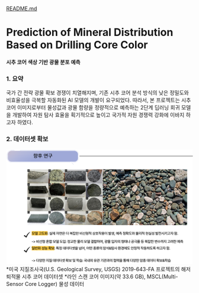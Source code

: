 [README.md](https://github.com/user-attachments/files/21564783/README.md)
# **Prediction of Mineral Distribution Based on Drilling Core Color**
**시추 코어 색상 기반 광물 분포 예측**


### 1. 요약
국가 간 전략 광물 확보 경쟁이 치열해지며, 기존 시추 코어 분석 방식의 낮은 정밀도와 비효율성을 극복할 자동화된 AI 모델의 개발이 요구되었다. 따라서, 본 프로젝트는 시추 코어 이미지로부터 물성값과 광물 함량을 정량적으로 예측하는 2단계 딥러닝 회귀 모델을 개발하여 자원 탐사 효율을 획기적으로 높이고 국가적 자원 경쟁력 강화에 이바지 하고자 하였다.


### 2. 데이터셋 확보
![데이터셋 확보 이미지](https://github.com/JungJiSung377/-ACK2025_Mineral_distribution_prediction/blob/main/image.png)
*미국 지질조사국(U.S. Geological Survey, USGS) 2019-643-FA 프로젝트의 해저 퇴적물 시추 코어 데이터셋
*라인 스캔 코어 이미지(약 33.6 GB), MSCL(Multi-Sensor Core Logger) 물성 데이터





